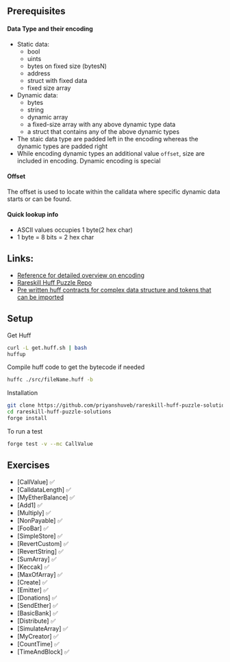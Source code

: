 ## Prerequisites
#### Data Type and their encoding
  - Static data:
    - bool
    - uints
    - bytes on fixed size (bytesN)
    - address
    - struct with fixed data
    - fixed size array
  - Dynamic data:
    - bytes
    - string
    - dynamic array
    - a fixed-size array with any above dynamic type data
    - a struct that contains any of the above dynamic types
  - The staic data type are padded left in the encoding whereas the dynamic types are padded right
  - While encoding dynamic types an additional value `offset`, size are included in encoding. Dynamic encoding is special
#### Offset
The offset is used to locate within the calldata where specific dynamic data starts or can be found.

#### Quick lookup info
- ASCII values occupies 1 byte(2 hex char)
- 1 byte = 8 bits = 2 hex char
## Links: 
- [Reference for detailed overview on encoding](https://www.rareskills.io/post/abi-encoding)
- [Rareskill Huff Puzzle Repo](https://github.com/RareSkills/huff-puzzles/tree/main)
- [Pre written huff contracts for complex data structure and tokens that can be imported](https://github.com/huff-language/huffmate/tree/main/src)

## Setup

Get Huff
```bash
curl -L get.huff.sh | bash
huffup
```

Compile huff code to get the bytecode if needed 
```bash
huffc ./src/fileName.huff -b
```

Installation
```bash
git clone https://github.com/priyanshuveb/rareskill-huff-puzzle-solutions.git
cd rareskill-huff-puzzle-solutions
forge install
```
To run a test
```bash
forge test -v --mc CallValue
```

## Exercises
- [CallValue] ✅
- [CalldataLength] ✅
- [MyEtherBalance] ✅
- [Add1] ✅
- [Multiply] ✅
- [NonPayable] ✅
- [FooBar] ✅
- [SimpleStore] ✅
- [RevertCustom] ✅
- [RevertString] ✅
- [SumArray] ✅
- [Keccak] ✅
- [MaxOfArray] ✅
- [Create] ✅
- [Emitter] ✅
- [Donations] ✅
- [SendEther] ✅
- [BasicBank] ✅
- [Distribute] ✅
- [SimulateArray] ✅
- [MyCreator] ✅
- [CountTime] ✅
- [TimeAndBlock] ✅


